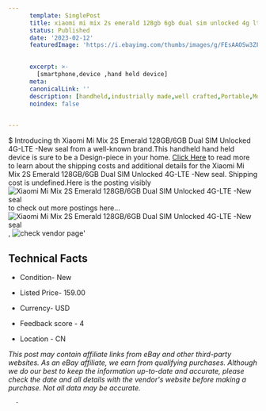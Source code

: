 ```yaml
---
      template: SinglePost
      title: xiaomi mi mix 2s emerald 128gb 6gb dual sim unlocked 4g lte new seal
      status: Published
      date: '2023-02-12'
      featuredImage: 'https://i.ebayimg.com/thumbs/images/g/FEsAAOSw3ZFjgmB1/s-l225.jpg'
       

      excerpt: >-
        [smartphone,device ,hand held device]
      meta:
      canonicalLink: ''
      description: [handheld,industrially made,well crafted,Portable,Mobile,Compact,Convenient,Lightweight,Maneuverable,Man-portable,Miniature,Carriable,Hand-held,Light,Holdable,Transportable,Mobile device,Pocket-sized,On-the-go,Wireless,Cordless,Compact size,Convenient size, smartphone,device ,hand held device]
      noindex: false
      

---
```

$
      Introducing th Xiaomi Mi Mix 2S Emerald 128GB/6GB Dual SIM Unlocked 4G-LTE -New seal from a well-known brand.This handheld hand held device is sure to be a Design-piece in your home. [Click Here](https://www.ebay.com/itm/394351823528?hash=item5bd1334aa8%3Ag%3AFEsAAOSw3ZFjgmB1&mkevt=1&mkcid=1&mkrid=711-53200-19255-0&campid=%253CePNCampaignId%253E&customid=%253CreferenceId%253E&toolid=10049) to read more to learn about the shipping costs and additional details for the Xiaomi Mi Mix 2S Emerald 128GB/6GB Dual SIM Unlocked 4G-LTE -New seal. Shipping cost is undefined.Here is the posting visibly ![Xiaomi Mi Mix 2S Emerald 128GB/6GB Dual SIM Unlocked 4G-LTE -New seal](https://i.ebayimg.com/thumbs/images/g/FEsAAOSw3ZFjgmB1/s-l225.jpg) to check out more postings here... ![Xiaomi Mi Mix 2S Emerald 128GB/6GB Dual SIM Unlocked 4G-LTE -New seal](https://i.ebayimg.com/images/g/FEsAAOSw3ZFjgmB1/s-l960.jpg), ![check vendor page](https://origin-galleryplus.ebayimg.com/ws/web/394351823528_2_0_1/225x225.jpg,https://origin-galleryplus.ebayimg.com/ws/web/394351823528_3_0_1/225x225.jpg,https://origin-galleryplus.ebayimg.com/ws/web/394351823528_4_0_1/225x225.jpg,https://origin-galleryplus.ebayimg.com/ws/web/394351823528_5_0_1/225x225.jpg)'

      

 ## Technical Facts 



     
      

 - Condition- New 


      

 - Listed Price- 159.00 


      

 - Currency- USD 


      

 - Feedback score - 4 


      

 - Location - CN 


      
      

 *_This post may contain affiliate links from eBay and other third-party websites. As an eBay affiliate, we earn from qualifying purchases. Although we do our best to keep the information up-to-date and accurate, please check the date and all details with the vendor's website before making a purchase. Not all data may be accurate._*




      -
